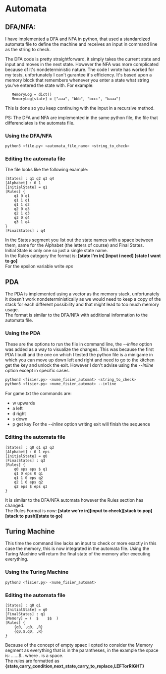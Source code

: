 # Automata

## DFA/NFA:
  I have implemented a DFA and NFA in python, that used a standardized automata file to define the machine and receives an input in command line as the string to check.

  The DFA code is pretty straightforward, it simply takes the current state and input and moves in the next state. However the NFA was more complicated because of it's nondeterministic nature. The code I wrote has worked for my tests, unfortunately I can't gurantee it's efficiency. It's based upon a memory block that remembers whenever you enter a state what string you've entered the state with.
  For example:
```
   MemoryLog = dict()
   MemoryLog[state] = ["aaa", "bbb", "bccc", "baaa"]
```
  This is done so you keep continuing with the input in a recursive method.

  PS: The DFA and NFA are implemented in the same python file, the file that differenciates is the automata file.

### Using the DFA/NFA
   
```bash
python3 <file.py> <automata_file_name> <string_to_check>
```
### Editing the automata file
  The file looks like the following example:
```
[States] : q1 q2 q3 q4
[Alphabet] : 0 1
[InitialState] = q1
[Rules] {
    q1 0 q1
    q1 1 q1
    q1 1 q2 
    q2 0 q3
    q2 1 q3
    q3 0 q4
    q3 1 q4 
}
[FinalStates] : q4
```
  In the States segment you list out the state names with a space between them, same for the Alphabet (the letters of course) and Final States.\
  Initial State is only one so just a single state name.\
  In the Rules category the format is: **[state I'm in] [input i need] [state I want to go]**\
  For the epsilon variable write *eps*

## PDA

  The PDA is implemented using a vector as the memory stack, unfortunately it doesn't work nondeterministically as we would need to keep a copy of the stack for each different possibility and that might lead to too much memory usage.\
  The format is similar to the DFA/NFA with additional information to the automata file.
  
### Using the PDA
  These are the options to run the file in  command line, the *--inline* option was added as a way to visualize the changes. This was because the first PDA I built and the one on which I tested the python file is a minigame in which you can move up down left and right and need to go to the kitchen get the key and unlock the exit.
  However I don't advise using the *--inline* option except in specific cases.
  
```bash
python3 <fisier.py> <nume_fisier_automat> <string_to_check>
python3 <fisier.py> <nume_fisier_automat> --inline
```
For game.txt the commands are:
  - w upwards
  - a left
  - d right
  - s down
  - p get key
For the *--inline* option writing exit will finish the sequence

### Editing the automata file
```
[States] : q0 q1 q2 q3
[Alphabet] : 0 1 eps
[InitialState] = q0 
[FinalStates] : q3
[Rules] {
    q0 eps eps $ q1
    q1 0 eps 0 q1
    q1 1 0 eps q2 
    q2 1 0 eps q2
    q2 eps $ eps q3
}
```
  It is similar to the DFA/NFA automata however the Rules section has changed.\
  The Rules Format is now: **[state we're in][input to check][stack to pop][stack to push][state to go]**

## Turing Machine
  This time the command line lacks an input to check or more exactly in this case the memory, this is now integrated in the automata file. Using the Turing Machine will return the final state of the memory after executing everything.
  
### Using the Turing Machine
```bash 
python3 <fisier.py> <nume_fisier_automat>
```

### Editing the automata file
```
[States] : q0 q1 
[InitialState] = q0 
[FinalStates] : q1
[Memory] = (  $    $$  )
[Rules] {
    {q0, ,q0, ,R}
    {q0,$,q0, ,R}
}
```
  Because of the concept of empty spaec I opted to consider the Memory segment as everything that is in the parantheses, in the example the space is: ..$....$$.. where . is a space.\
  The rules are formatted as **{state,carry_condition,next_state,carry_to_replace,LEFTorRIGHT}**
